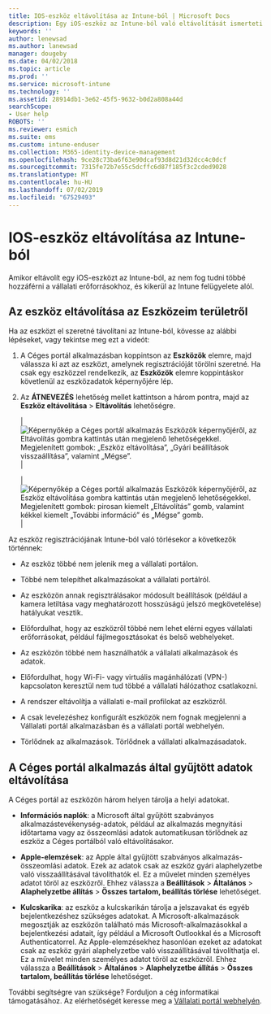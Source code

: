 ```yaml
---
title: IOS-eszköz eltávolítása az Intune-ból | Microsoft Docs
description: Egy iOS-eszköz az Intune-ból való eltávolítását ismerteti
keywords: ''
author: lenewsad
ms.author: lanewsad
manager: dougeby
ms.date: 04/02/2018
ms.topic: article
ms.prod: ''
ms.service: microsoft-intune
ms.technology: ''
ms.assetid: 28914db1-3e62-45f5-9632-b0d2a808a44d
searchScope:
- User help
ROBOTS: ''
ms.reviewer: esmich
ms.suite: ems
ms.custom: intune-enduser
ms.collection: M365-identity-device-management
ms.openlocfilehash: 9ce28c73ba6f63e90dcaf93d8d21d32dcc4c0dcf
ms.sourcegitcommit: 7315fe72b7e55c5dcffc6d87f185f3c2cded9028
ms.translationtype: MT
ms.contentlocale: hu-HU
ms.lasthandoff: 07/02/2019
ms.locfileid: "67529493"
---
```

# <a name="remove-your-ios-device-from-intune"></a>IOS-eszköz eltávolítása az Intune-ból

Amikor eltávolít egy iOS-eszközt az Intune-ból, az nem fog tudni többé hozzáférni a vállalati erőforrásokhoz, és kikerül az Intune felügyelete alól.


## <a name="removing-the-device-from-my-devices"></a>Az eszköz eltávolítása az Eszközeim területről

Ha az eszközt el szeretné távolítani az Intune-ból, kövesse az alábbi lépéseket, vagy tekintse meg ezt a videót:


1.  A Céges portál alkalmazásban koppintson az **Eszközök** elemre, majd válassza ki azt az eszközt, amelynek regisztrációját törölni szeretné. Ha csak egy eszközzel rendelkezik, az **Eszközök** elemre koppintáskor követlenül az eszközadatok képernyőjére lép.

2.  Az **ÁTNEVEZÉS** lehetőség mellet kattintson a három pontra, majd az **Eszköz eltávolítása** > **Eltávolítás** lehetőségre.  

    |![Képernyőkép a Céges portál alkalmazás Eszközök képernyőjéről, az Eltávolítás gombra kattintás után megjelenő lehetőségekkel. Megjelenített gombok: „Eszköz eltávolítása”, „Gyári beállítások visszaállítása”, valamint „Mégse”.](/intune-user-help/media/cp_ios_unenroll_after_1804_001.png)|

    |![Képernyőkép a Céges portál alkalmazás Eszközök képernyőjéről, az Eszköz eltávolítása gombra kattintás után megjelenő lehetőségekkel. Megjelenített gombok: pirosan kiemelt „Eltávolítás” gomb, valamint kékkel kiemelt „További információ” és „Mégse” gomb.](/intune-user-help/media/cp_ios_unenroll_after_1804_002.png)|


  Az eszköz regisztrációjának Intune-ból való törlésekor a következők történnek:

  -   Az eszköz többé nem jelenik meg a vállalati portálon.

  -   Többé nem telepíthet alkalmazásokat a vállalati portálról.

  -   Az eszközön annak regisztrálásakor módosult beállítások (például a kamera letiltása vagy meghatározott hosszúságú jelszó megkövetelése) hatályukat vesztik.

  -   Előfordulhat, hogy az eszközről többé nem lehet elérni egyes vállalati erőforrásokat, például fájlmegosztásokat és belső webhelyeket.

  -   Az eszközön többé nem használhatók a vállalati alkalmazások és adatok.

  -   Előfordulhat, hogy Wi-Fi- vagy virtuális magánhálózati (VPN-) kapcsolaton keresztül nem tud többé a vállalati hálózathoz csatlakozni.

  -   A rendszer eltávolítja a vállalati e-mail profilokat az eszközről.

  -   A csak levelezéshez konfigurált eszközök nem fognak megjelenni a Vállalati portál alkalmazásban és a vállalati portál webhelyén.
  
  -   Törlődnek az alkalmazások. Törlődnek a vállalati alkalmazásadatok.

## <a name="removing-data-collected-by-the-company-portal-app"></a>A Céges portál alkalmazás által gyűjtött adatok eltávolítása

A Céges portál az eszközön három helyen tárolja a helyi adatokat.

- **Információs naplók**: a Microsoft által gyűjtött szabványos alkalmazástevékenység-adatok, például az alkalmazás megnyitási időtartama vagy az összeomlási adatok automatikusan törlődnek az eszköz a Céges portálból való eltávolításakor.

- **Apple-elemzések**: az Apple által gyűjtött szabványos alkalmazás-összeomlási adatok. Ezek az adatok csak az eszköz gyári alaphelyzetbe való visszaállításával távolíthatók el. Ez a művelet minden személyes adatot töröl az eszközről. Ehhez válassza a **Beállítások** > **Általános** > **Alaphelyzetbe állítás** > **Összes tartalom, beállítás törlése** lehetőséget.

- **Kulcskarika**: az eszköz a kulcskarikán tárolja a jelszavakat és egyéb bejelentkezéshez szükséges adatokat. A Microsoft-alkalmazások megosztják az eszközön található más Microsoft-alkalmazásokkal a bejelentkezési adatait, így például a Microsoft Outlookkal és a Microsoft Authenticatorrel. Az Apple-elemzésekhez hasonlóan ezeket az adatokat csak az eszköz gyári alaphelyzetbe való visszaállításával távolíthatja el. Ez a művelet minden személyes adatot töröl az eszközről. Ehhez válassza a **Beállítások** > **Általános** > **Alaphelyzetbe állítás** > **Összes tartalom, beállítás törlése** lehetőséget.


További segítségre van szüksége? Forduljon a cég informatikai támogatásához. Az elérhetőségét keresse meg a [Vállalati portál webhelyén](https://go.microsoft.com/fwlink/?linkid=2010980).
